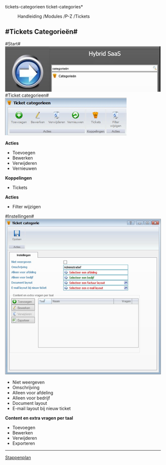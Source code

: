 <properties>
	<page>
		<title>tickets-categorieen</title>
		<description>tickets-categorieen</description>
		<context>ticket-categories*</context>
	</page>
	<menu>
		<position>Handleiding /Modules /P-Z /Tickets</position>
		<title>Tickets Categorieën</title>
		<sort></sort>
	</menu>
</properties>

#Tickets Categorieën#
----------
#Start#
![](images/categorieen-start.JPg)
#Ticket categorieen#
![](images/categorieen-buttonbalk.jpg)

**Acties**

- Toevoegen
- Bewerken
- Verwijderen
- Vernieuwen

**Koppelingen**

- Tickets

**Acties**

- Filter wijzigen

#Instellingen#
![](images/categorieen-instellingen.jpg)

- Niet weergeven
- Omschrijving
- Alleen voor afdeling
- Alleen voor bedrijf
- Document layout
- E-mail layout bij nieuw ticket

**Content en extra vragen per taal**

- Toevoegen
- Bewerken
- Verwijderen
- Exporteren


----------
[Stappenplan](http://hybridsaas.support/pages/handleiding/extra/omgeving)
